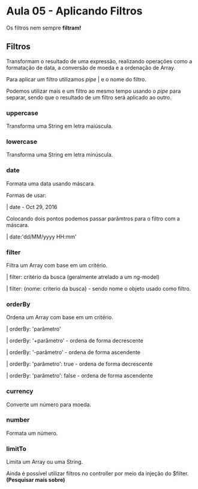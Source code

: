 # Aula 05 - Aplicando Filtros

Os filtros nem sempre **filtram!**

## Filtros
Transformam o resultado de uma expressão, realizando operações como a formatação de data, a conversão de moeda e a ordenação de Array.

Para aplicar um filtro utilizamos *pipe* | e o nome do filtro.

Podemos utilizar mais e um filtro ao mesmo tempo usando o *pipe* para separar, sendo que o resultado de um filtro será aplicado ao outro.

### uppercase
Transforma uma String em letra maiúscula.

### lowercase
Transforma uma String em letra minúscula.

### date
Formata uma data usando máscara.

Formas de usar:

| date - Oct 29, 2016 

Colocando dois pontos podemos passar parâmtros para o filtro com a máscara.

| date:'dd/MM/yyyy HH:mm'

### filter
Filtra um Array com base em um critério.

| filter: critério da busca (geralmente atrelado a um ng-model)

| filter: {nome: criterio da busca} - sendo nome o objeto usado como filtro.

### orderBy
Ordena um Array com base em um critério.

| orderBy: 'parâmetro'

| orderBy: '+parâmetro' - ordena de forma decrescente

| orderBy: '-parâmetro' - ordena de forma ascendente

| orderBy: 'parâmetro': true - ordena de forma decrescente

| orderBy: 'parâmetro': false - ordena de forma ascendente

### currency
Converte um número para moeda.

### number
Formata um número.

### limitTo
Limita um Array ou uma String.


Ainda é possível utilizar filtros no controller por meio da injeção do $filter. **(Pesquisar mais sobre)**
